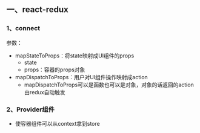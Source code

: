 ## 一、react-redux

### 1、connect
参数：
- mapStateToProps：将state映射成UI组件的props
    - state
    - props：容器的props对象
- mapDispatchToProps：用户对UI组件操作映射成action
    - mapDispatchToProps可以是函数也可以是对象，对象的话返回的action由redux自动触发

### 2、Provider组件
- 使容器组件可以从context拿到store